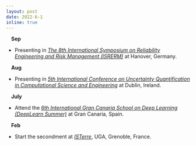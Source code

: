 ```yaml
---
layout: post
date: 2022-6-1
inline: true
---
```

&emsp;**Sep**
- Presenting in *<a href="https://isrerm.org/">The 8th International Symposium on Reliability Engineering and Risk Management (ISRERM)</a>* at Hanover, Germany.


&emsp;**Aug**
- Presenting in *<a href="https://2023.uncecomp.org/">5th International Conference on Uncertainty Quantification in Computational Science and Engineering</a>* at Dublin, Ireland.


&emsp;**July**
- Attend the *<a href="https://deeplearn.irdta.eu/2022su/">6th International Gran Canaria School on Deep Learning (DeepLearn Summer)</a>* at Gran Canaria, Spain.


&emsp;**Feb**
- Start the secondment at *<a href="https://www.isterre.fr/">ISTerre</a>*, UGA, Grenoble, France.
